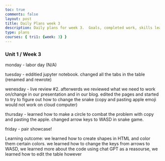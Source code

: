 ```yaml
---
toc: true
comments: false
layout: post
title: Daily Plans week 3
description: Daily plans for week 3.  Goals, completed work, skills learned
type: plans
courses: { tri1: {week: 3} }
---
```


### Unit 1 / Week 3
monday - labor day (N/A)

tuesday - edditied jupyter notebook.  changed all the tabs in the table (renamed and rewrote)

wenesday - live review #2.  afterwerds we reviewed what we need to work on/change in our presentation and in our blog.  edited the pages and started to try to figure out how to change the snake (copy and pasting apple emoji would not work on cloud computer)

thursday - learned how to make a circle to combat the problem with copy and pasting the apple.  changed arrow keys to WASD in snake game.

friday - pair showcase!

Learning outcome: we learned how to create shapes in HTML and color them certain colors.  we learned how to change the keys from arrows to WASD,  we learned more about the code using chat GPT as a reasourse,  we learned how to edit the table however 